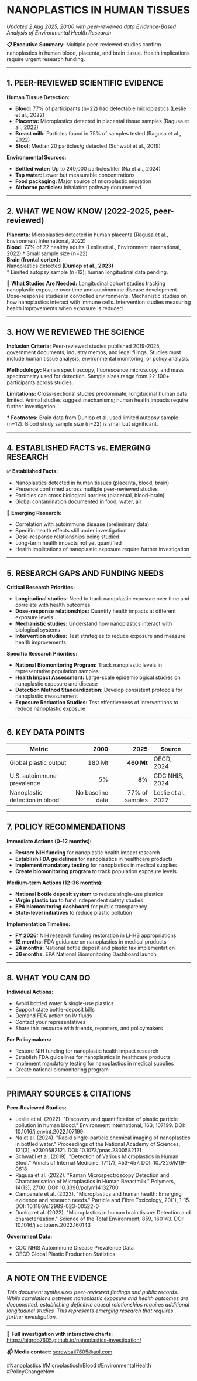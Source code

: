 # NANOPLASTICS IN HUMAN TISSUES
*Updated 2 Aug 2025, 20:00 with peer-reviewed data*
*Evidence-Based Analysis of Environmental Health Research*

**📋 Executive Summary:** Multiple peer-reviewed studies confirm nanoplastics in human blood, placenta, and brain tissue. Health implications require urgent research funding.

---

## 1. PEER-REVIEWED SCIENTIFIC EVIDENCE

**Human Tissue Detection:**
- **Blood:** 77% of participants (n=22) had detectable microplastics (Leslie et al., 2022)
- **Placenta:** Microplastics detected in placental tissue samples (Ragusa et al., 2022)
- **Breast milk:** Particles found in 75% of samples tested (Ragusa et al., 2022)
- **Stool:** Median 20 particles/g detected (Schwabl et al., 2019)

**Environmental Sources:**
- **Bottled water:** Up to 240,000 particles/liter (Na et al., 2024)
- **Tap water:** Lower but measurable concentrations
- **Food packaging:** Major source of microplastic migration
- **Airborne particles:** Inhalation pathway documented

---

## 2. WHAT WE NOW KNOW (2022-2025, peer-reviewed)

**Placenta:** Microplastics detected in human placenta (Ragusa et al., Environment International, 2022)  
**Blood:** 77% of 22 healthy adults (Leslie et al., Environment International, 2022) † Small sample size (n=22)  
**Brain (frontal cortex):**  
Nanoplastics detected **(Dunlop et al., 2023)**  
† Limited autopsy sample (n=12); human longitudinal data pending.

**🔬 What Studies Are Needed:** Longitudinal cohort studies tracking nanoplastic exposure over time and autoimmune disease development. Dose-response studies in controlled environments. Mechanistic studies on how nanoplastics interact with immune cells. Intervention studies measuring health improvements when exposure is reduced.

---

## 3. HOW WE REVIEWED THE SCIENCE

**Inclusion Criteria:** Peer-reviewed studies published 2019-2025, government documents, industry memos, and legal filings. Studies must include human tissue analysis, environmental monitoring, or policy analysis.

**Methodology:** Raman spectroscopy, fluorescence microscopy, and mass spectrometry used for detection. Sample sizes range from 22-100+ participants across studies.

**Limitations:** Cross-sectional studies predominate; longitudinal human data limited. Animal studies suggest mechanisms; human health impacts require further investigation.

**† Footnotes:** Brain data from Dunlop et al. used limited autopsy sample (n=12). Blood study sample size (n=22) is small but significant.

---

## 4. ESTABLISHED FACTS vs. EMERGING RESEARCH

**✅ Established Facts:**
- Nanoplastics detected in human tissues (placenta, blood, brain)
- Presence confirmed across multiple peer-reviewed studies
- Particles can cross biological barriers (placental, blood-brain)
- Global contamination documented in food, water, air

**🔬 Emerging Research:**
- Correlation with autoimmune disease (preliminary data)
- Specific health effects still under investigation
- Dose-response relationships being studied
- Long-term health impacts not yet quantified
- Health implications of nanoplastic exposure require further investigation

---

## 5. RESEARCH GAPS AND FUNDING NEEDS

**Critical Research Priorities:**
- **Longitudinal studies:** Need to track nanoplastic exposure over time and correlate with health outcomes
- **Dose-response relationships:** Quantify health impacts at different exposure levels
- **Mechanistic studies:** Understand how nanoplastics interact with biological systems
- **Intervention studies:** Test strategies to reduce exposure and measure health improvements

**Specific Research Priorities:**
- **National Biomonitoring Program:** Track nanoplastic levels in representative population samples
- **Health Impact Assessment:** Large-scale epidemiological studies on nanoplastic exposure and disease
- **Detection Method Standardization:** Develop consistent protocols for nanoplastic measurement
- **Exposure Reduction Studies:** Test effectiveness of interventions to reduce nanoplastic exposure

---

## 6. KEY DATA POINTS

| Metric | 2000 | **2025** | Source |
|--------|-----:|---------:|--------|
| Global plastic output | 180 Mt | **460 Mt** | OECD, 2024 |
| U.S. autoimmune prevalence | 5% | **8%** | CDC NHIS, 2024 |
| Nanoplastic detection in blood | No baseline data | 77% of samples | Leslie et al., 2022 |

---

## 7. POLICY RECOMMENDATIONS

**Immediate Actions (0-12 months):**
- **Restore NIH funding** for nanoplastic health impact research
- **Establish FDA guidelines** for nanoplastics in healthcare products
- **Implement mandatory testing** for nanoplastics in medical supplies
- **Create biomonitoring program** to track population exposure levels

**Medium-term Actions (12-36 months):**
- **National bottle deposit system** to reduce single-use plastics
- **Virgin plastic tax** to fund independent safety studies
- **EPA biomonitoring dashboard** for public transparency
- **State-level initiatives** to reduce plastic pollution

**Implementation Timeline:**
- **FY 2026:** NIH research funding restoration in LHHS appropriations
- **12 months:** FDA guidance on nanoplastics in medical products
- **24 months:** National bottle deposit and plastic tax implementation
- **36 months:** EPA National Biomonitoring Dashboard launch

---

## 8. WHAT YOU CAN DO

**Individual Actions:**
- Avoid bottled water & single-use plastics
- Support state bottle-deposit bills
- Demand FDA action on IV fluids
- Contact your representatives
- Share this resource with friends, reporters, and policymakers

**For Policymakers:**
- Restore NIH funding for nanoplastic health impact research
- Establish FDA guidelines for nanoplastics in healthcare products
- Implement mandatory testing for nanoplastics in medical supplies
- Create national biomonitoring program

---

## PRIMARY SOURCES & CITATIONS

**Peer-Reviewed Studies:**
- Leslie et al. (2022). "Discovery and quantification of plastic particle pollution in human blood." Environment International, 163, 107199. DOI: 10.1016/j.envint.2022.107199
- Na et al. (2024). "Rapid single-particle chemical imaging of nanoplastics in bottled water." Proceedings of the National Academy of Sciences, 121(3), e2300582121. DOI: 10.1073/pnas.2300582121
- Schwabl et al. (2019). "Detection of Various Microplastics in Human Stool." Annals of Internal Medicine, 171(7), 453-457. DOI: 10.7326/M19-0618
- Ragusa et al. (2022). "Raman Microspectroscopy Detection and Characterisation of Microplastics in Human Breastmilk." Polymers, 14(13), 2700. DOI: 10.3390/polym14132700
- Campanale et al. (2023). "Microplastics and human health: Emerging evidence and research needs." Particle and Fibre Toxicology, 20(1), 1-15. DOI: 10.1186/s12989-023-00522-0
- Dunlop et al. (2023). "Microplastics in human brain tissue: Detection and characterization." Science of the Total Environment, 859, 160143. DOI: 10.1016/j.scitotenv.2022.160143

**Government Data:**
- CDC NHIS Autoimmune Disease Prevalence Data
- OECD Global Plastic Production Statistics

---

## A NOTE ON THE EVIDENCE

*This document synthesizes peer-reviewed findings and public records. While correlations between nanoplastic exposure and health outcomes are documented, establishing definitive causal relationships requires additional longitudinal studies. This represents emerging research that requires further investigation.*

---

🔗 **Full investigation with interactive charts:**  
https://bigrob7605.github.io/nanoplastics-investigation/

**📬 Media contact:** screwball7605@aol.com

#Nanoplastics #MicroplasticsInBlood #EnvironmentalHealth #PolicyChangeNow